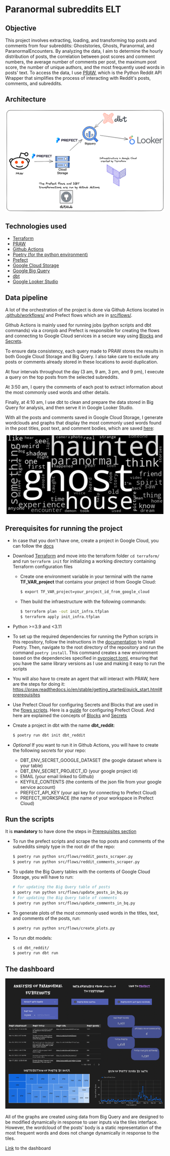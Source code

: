 # Paranormal subreddits ELT

## Objective
This project involves extracting, loading, and transforming top posts and comments from four subreddits: Ghoststories, Ghosts, Paranormal, and ParanormalEncounters. By analyzing the data, I aim to determine the hourly distribution of posts, the correlation between post scores and comment numbers, the average number of comments per post, the maximum post score, the number of unique authors, and the most frequently used words in posts' text. To access the data, I use [PRAW](https://praw.readthedocs.io/en/stable/index.html), which is the Python Reddit API Wrapper that simplifies the process of interacting with Reddit's posts, comments, and subreddits.

## Architecture
<p align="center">
    <img src="data/img/infra_project.png">
</p>

## Technologies used
 - [Terraform](https://developer.hashicorp.com/terraform/docs)
 - [PRAW](https://praw.readthedocs.io/en/stable/index.html)
 - [Github Actions](https://github.com/features/actions)
 - [Poetry (for the python environment)](https://python-poetry.org/docs/)
 - [Prefect](https://www.prefect.io/)
 - [Google Cloud Storage](https://cloud.google.com/storage/)
 - [Google Big Query](https://cloud.google.com/bigquery)
 - [dbt](https://docs.getdbt.com/)
 - [Google Looker Studio](https://lookerstudio.google.com)

## Data pipeline
A lot of the orchestration of the project is done via Github Actions located in [.github/workflows/](.github/workflows/) and Prefect flows which are in [src/flows/](src/flows/).

Github Actions is mainly used for running jobs (python scripts and dbt commands) via a cronjob and Prefect is responsible for creating the flows and connecting to Google Cloud services in a secure way using [Blocks](https://docs.prefect.io/concepts/blocks/) and [Secrets](https://discourse.prefect.io/t/how-to-securely-store-secrets-in-prefect-2-0/1209).

To ensure data consistency, each query made to PRAW stores the results in both Google Cloud Storage and Big Query. I also take care to exclude any posts or comments already stored in these locations to avoid duplication.

At four intervals throughout the day (3 am, 9 am, 3 pm, and 9 pm), I execute a query on the top posts from the selected subreddits.

At 3:50 am, I query the comments of each post to extract information about the most commonly used words and other details.

Finally, at 4:10 am, I use dbt to clean and prepare the data stored in Big Query for analysis, and then serve it in Google Looker Studio.

With all the posts and comments saved in Google Cloud Storage, I generate wordclouds and graphs that display the most commonly used words found in the post titles, post text, and comment bodies, which are saved [here](data/img/):
<p align="center">
    <img src="data/img/wordcloud_post_title.png">
</p>

## Prerequisites for running the project
- In case that you don't have one, create a project in Google Cloud, you can follow the [docs](https://developers.google.com/workspace/guides/create-project)

- Download [Terraform](https://developer.hashicorp.com/terraform/downloads) and move into the terraform folder `cd terraform/` and run `terraform init` for initializing a working directory containing Terraform configuration files

    - Create one environment variable in your terminal with the name **TF_VAR_project** that contains your project id from Google Cloud:
        ```bash
        $ export TF_VAR_project=your_project_id_from_google_cloud
        ```
    - Then build the infraestructure with the following commands:
        ```bash
        $ terraform plan -out init_infra.tfplan
        $ terraform apply init_infra.tfplan
        ```

- Python >=3.9 and <3.11

- To set up the required dependencies for running the Python scripts in this repository, follow the instructions in the [documentation](https://python-poetry.org/docs/) to install Poetry. Then, navigate to the root directory of the repository and run the command `poetry install`. This command creates a new environment based on the dependencies specified in [pyproject.toml](pyproject.toml), ensuring that you have the same library versions as I use and making it easy to run the scripts

- You will also have to create an agent that will interact with PRAW, here are the steps for doing it: https://praw.readthedocs.io/en/stable/getting_started/quick_start.html#prerequisites

- Use Prefect Cloud for configuring Secrets and Blocks that are used in the [flows scripts](src/flows/). Here is a [guide](https://docs.prefect.io/ui/cloud-quickstart/) for configuring Prefect Cloud. And here are explained the concepts of [Blocks](https://docs.prefect.io/concepts/blocks/) and [Secrets](https://discourse.prefect.io/t/how-to-securely-store-secrets-in-prefect-2-0/1209)

- Create a project in dbt with the name **dbt_reddit**:
    ```bash
    $ poetry run dbt init dbt_reddit
    ```

- *Optional* If you want to run it in Github Actions, you will have to create the following _secrets_ for your repo:
    - DBT_ENV_SECRET_GOOGLE_DATASET (the google dataset where is your table)
    - DBT_ENV_SECRET_PROJECT_ID (your google project id)
    - EMAIL (your email linked to Github)
    - KEYFILE_CONTENTS (the contents of the json file from your google service account)
    - PREFECT_API_KEY (your api key for connecting to Prefect Cloud)
    - PREFECT_WORKSPACE (the name of your workspace in Prefect Cloud)

## Run the scripts
It is **mandatory** to have done the steps in [Prerequisites section](#prerequisites-for-running-the-project)

- To run the prefect scripts and scrape the top posts and comments of the subreddits simply type in the root dir of the repo:
    ```bash
    $ poetry run python src/flows/reddit_posts_scraper.py
    $ poetry run python src/flows/reddit_comments_scraper.py
    ```

- To update the Big Query tables with the contents of Google Cloud Storage, you will have to run:
    ```bash
    # for updating the Big Query table of posts
    $ poetry run python src/flows/update_posts_in_bq.py
    # for updating the Big Query table of comments
    $ poetry run python src/flows/update_comments_in_bq.py
    ```

- To generate plots of the most commonly used words in the titles, text, and comments of the posts, run:
    ```bash
    $ poetry run python src/flows/create_plots.py
    ```

- To run dbt models:
    ```bash
    $ cd dbt_reddit/
    $ poetry run dbt run
    ``` 

## The dashboard
<p align="center">
    <img src="data/img/dashboard_overview.png">
</p>

All of the graphs are created using data from Big Query and are designed to be modified dynamically in response to user inputs via the tiles interface. However, the wordcloud of the posts' body is a static representation of the most frequent words and does not change dynamically in response to the tiles.

[Link](https://lookerstudio.google.com/reporting/cee3df4d-cd34-4cb6-98c3-5031a62b0636) to the dashboard
